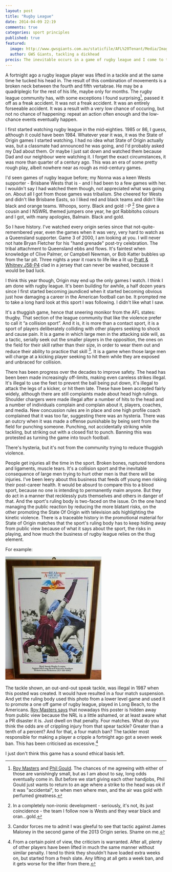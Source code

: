 ```yaml
---
layout: post
title: "Rugby League"
date: 2014-04-09 22:19
comments: true
categories: sport principles
published: true
featured:
  image: http://www.gwsgiants.com.au/staticfile/AFL%20Tenant/Media/Images/316845-tlsgallerylandscape.jpg
  author: GWS Giants, tackling a dickhead
precis: The inevitable occurs in a game of rugby league and I come to the pointy end of a year's long drifting away from the game.
---
```


A fortnight ago a rugby league player was lifted in a tackle and at the same time he tucked his head in. The result of this combination of movements is a broken neck between the fourth and fifth vertabrae. He may be a quadriplegic for the rest of his life, maybe only for months. The rugby league community has, with some exceptions I found surprising[^1], passed it off as a freak accident. It was not a freak accident. It was an entirely forseeable accident. It was a result with a very low chance of occuring, but not no chance of happening: repeat an action often enough and the low-chance events eventually happen.

I first started watching rugby league in the mid-eighties. 1985 or 86, I guess, although it could have been 1984. Whatever year it was, it was the State of Origin games I started watching. I had no idea what State of Origin actually was, but a classmate had announced he was going, and I'd probably asked my Dad about them. Or maybe I just sat down and watched them because Dad and our neighbour were watching it. I forget the exact circumstances, it was more than quarter of a century ago. This was an era of some pretty rough play, albeit nowhere near as rough as mid-century games.

I'd seen games of rugby league before; my Nonna was a keen Wests supporter - Brisbane Wests that is - and I had been to a few games with her. I wouldn't say I had watched them though, not appreciated what was going on. About all I got from those games was tribalism. She cheered for Wests and didn't like Brisbane Easts, so I liked red and black teams and didn't like black and orange teams. Whoops, sorry. Black and gold :-P [^2] She gave a cousin and I NSWRL themed jumpers one year, he got Rabbitohs colours and I got, with many apologies, Balmain. Black and gold.

So I have history. I've watched every origin series since that not-quite-remembered year, even the games when it was very, very hard to watch as a Queensland supporter. Game 3 of 2000, I am looking at you. I will never not hate Bryan Fletcher for his "hand grenade" post-try celebration. The tribal attachment to Queensland ebbs and flows. It's faintest when knowledge of Clive Palmer, or Campbell Newman, or Bob Katter bubbles up from the tar pit. Three nights a year it roars to life like a lit up [Pratt & Whitney J58-P4](http://en.wikipedia.org/wiki/Lockheed_SR-71_Blackbird#Engines) clad in a jersey that can never be washed, because it would be bad luck.

I think this year though, Origin may end up the only games I watch. I think I am done with rugby league. It's been building for awhile, a half dozen years since I first started becoming jaundiced when it started becoming obvious just how damaging a career in the American football can be. It prompted me to take a long hard look at this sport I was following. I didn't like what I saw.

It's a thuggish game, hence that sneering monikor from the AFL states: thugby. That section of the league community that like the violence prefer to call it “a collision sport”. And it is, it is more than a contact sport, it is a sport of players deliberately colliding with other players seeking to shock and cause pain. It is a game in which large men in the attacking side will, as a tactic, serially seek out the smaller players in the opposition, the ones on the field for their skill rather than their size, in order to wear them out and reduce their ability to practice that skill [^3]. It is a game when those large men will charge at a kicking player seeking to hit them while they are exposed and unbraced for collision.  

There has been progress over the decades to improve safety. The head has been been made increasingly off-limits, making even careless strikes illegal. It's illegal to use the feet to prevent the ball being put down, it's illegal to attack the legs of a kicker, or hit them late. These have been accepted fairly widely, although there are still complaints made about head high rulings. Shoulder chargers were made illegal after a number of hits to the head and a number of individuals complain and complain about it, players, coaches, and media. New concussion rules are in place and one high profile coach complained that it was too far, suggesting there was an hysteria. There was an outcry when it was made a offense punishable by being sent from the field for punching someone. Punching, not accidentally striking while tackling, but striking out with a closed fist to punch. Banning this was protested as turning the game into touch football.

There's hysteria, but it's not from the community trying to reduce thuggish violence.

People get injuries all the time in the sport. Broken bones, ruptured tendons and ligaments, muscle tears. It's a collision sport and the inevitable consequence of large men trying to hurt other men is that there will be injuries. I've been leery about this business that feeds off young men risking their post-career health. It would be absurd to compare this to a blood sport, because no one is intending to permanently maim anyone. But they do act in a manner that recklessly puts themselves and others in danger of that. And the sport's ruling body is two-faced on the issue. On the one hand managing the public reaction by reducing the more blatant risks, on the other promoting the State Of Origin with television ads highlighting the kinetic violence. There is a traceable history in the promotional material for State of Origin matches that the sport's ruling body has to keep hiding away from public view because of what it says about the sport, the risks in playing, and how much the business of rugby league relies on the thug element.

For example:

![1987 Promotional Poster for Long Beach Rugby League game](/images/1987_Rugby_league_Poster.jpg)

The tackle shown, an out-and-out speak tackle, was illegal in 1987 when this posted was created. It would have resulted in a four match suspension. And yet the ruling body used this photo from a lower level game and used it to promote a one off game of rugby league, played in Long Beach, to the Americans. [Roy Masters says](http://www.smh.com.au/rugby-league/league-news/roy-masters-times-have-changed--for-better-or-worse--in-rugby-league-20140401-zqpdy.html) that nowadays this poster is hidden away from public view because the NRL is a little ashamed, or at least aware what a PR disaster it is. Just dwell on that penalty. Four matches. What do you think the odds are of crippling injury from that spear tackle? Greater than a tenth of a percent? And for that, a four match ban? The tackler most responsible for making a player a cripple a fortnight ago got a seven week ban. This has been criticised as excessive.[^4]

I just don't think this game has a sound ethical basis left.

[^1]: [Roy Masters](http://www.smh.com.au/rugby-league/league-news/roy-masters-times-have-changed--for-better-or-worse--in-rugby-league-20140401-zqpdy.html) and [Phil Gould](http://www.smh.com.au/rugby-league/league-news/the-professional-game-of-rugby-league-is-to-blame-the-evolution-of-the-tackle-process-is-to-blame-20140405-zqr75.html). The chances of me agreeing with either of those are vanishingly small, but as I am about to say, long odds eventually come in. But before we start giving each other handjobs, Phil Gould just wants to return to an age where a strike to the head was ok if it was "accidental", to when men where men, and the air was gold with perfumed greatness.

[^2]: In a completely non-ironic development - seriously, it's not, its just coincidence - the team I follow now is Wests and they wear black and oran...gold.

[^3]: Candor forces me to admit I was gleeful to see that tactic against James Maloney in the second game of the 2013 Origin series. Shame on me.

[^4]: From a certain point of view, the criticism is warranted. After all, plenty of other players have been lifted in much the same manner without similar penalty. I tend to think they shouldn't have loaded extra weeks on, but started from a fresh slate. Any lifting at all gets a week ban, and it gets worse for the lifter from there.
